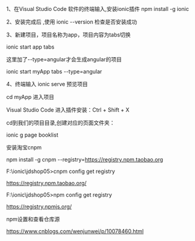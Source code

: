 1、在Visual Studio Code 软件的终端输入,安装ionic插件
npm install -g ionic


2、安装完成后 ,使用 ionic --version 检查是否安装成功


3、新建项目，项目名称为app，项目内容为tabs切换

ionic start app tabs

这里加了--type=angular才会生成angular的项目

ionic start myApp tabs --type=angular


4、终端输入 ionic serve 预览项目



cd myApp 进入项目


Visual Studio Code 进入插件安装：Ctrl + Shift + X


cd到我们的项目目录,创建对应的页面文件夹：

ionic g page booklist

安装淘宝cnpm

npm install -g cnpm --registry=https://registry.npm.taobao.org


F:\ionic\jdshop05>cnpm config get registry

https://registry.npm.taobao.org/


F:\ionic\jdshop05>npm config get registry

https://registry.npmjs.org/







npm设置和查看仓库源

https://www.cnblogs.com/wenjunwei/p/10078460.html


